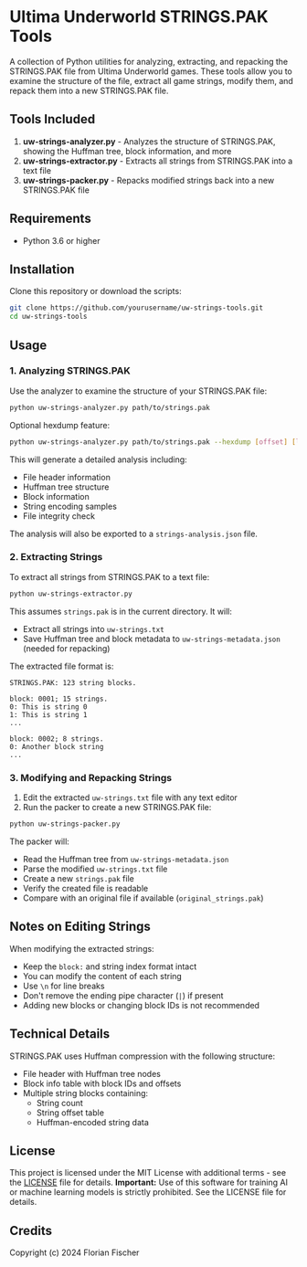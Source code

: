 # Ultima Underworld STRINGS.PAK Tools

A collection of Python utilities for analyzing, extracting, and repacking the STRINGS.PAK file from Ultima Underworld games. These tools allow you to examine the structure of the file, extract all game strings, modify them, and repack them into a new STRINGS.PAK file.

## Tools Included

1. **uw-strings-analyzer.py** - Analyzes the structure of STRINGS.PAK, showing the Huffman tree, block information, and more
2. **uw-strings-extractor.py** - Extracts all strings from STRINGS.PAK into a text file
3. **uw-strings-packer.py** - Repacks modified strings back into a new STRINGS.PAK file

## Requirements

- Python 3.6 or higher

## Installation

Clone this repository or download the scripts:

```bash
git clone https://github.com/yourusername/uw-strings-tools.git
cd uw-strings-tools
```

## Usage

### 1. Analyzing STRINGS.PAK

Use the analyzer to examine the structure of your STRINGS.PAK file:

```bash
python uw-strings-analyzer.py path/to/strings.pak
```

Optional hexdump feature:

```bash
python uw-strings-analyzer.py path/to/strings.pak --hexdump [offset] [length]
```

This will generate a detailed analysis including:
- File header information
- Huffman tree structure
- Block information
- String encoding samples
- File integrity check

The analysis will also be exported to a `strings-analysis.json` file.

### 2. Extracting Strings

To extract all strings from STRINGS.PAK to a text file:

```bash
python uw-strings-extractor.py
```

This assumes `strings.pak` is in the current directory. It will:
- Extract all strings into `uw-strings.txt`
- Save Huffman tree and block metadata to `uw-strings-metadata.json` (needed for repacking)

The extracted file format is:

```
STRINGS.PAK: 123 string blocks.

block: 0001; 15 strings.
0: This is string 0
1: This is string 1
...

block: 0002; 8 strings.
0: Another block string
...
```

### 3. Modifying and Repacking Strings

1. Edit the extracted `uw-strings.txt` file with any text editor
2. Run the packer to create a new STRINGS.PAK file:

```bash
python uw-strings-packer.py
```

The packer will:
- Read the Huffman tree from `uw-strings-metadata.json`
- Parse the modified `uw-strings.txt` file
- Create a new `strings.pak` file
- Verify the created file is readable
- Compare with an original file if available (`original_strings.pak`)

## Notes on Editing Strings

When modifying the extracted strings:
- Keep the `block:` and string index format intact
- You can modify the content of each string
- Use `\n` for line breaks
- Don't remove the ending pipe character (`|`) if present
- Adding new blocks or changing block IDs is not recommended

## Technical Details

STRINGS.PAK uses Huffman compression with the following structure:
- File header with Huffman tree nodes
- Block info table with block IDs and offsets
- Multiple string blocks containing:
  - String count
  - String offset table
  - Huffman-encoded string data

## License

This project is licensed under the MIT License with additional terms - see the [LICENSE](LICENSE) file for details.
**Important:** Use of this software for training AI or machine learning models is strictly prohibited. See the LICENSE file for details.

## Credits

Copyright (c) 2024 Florian Fischer

